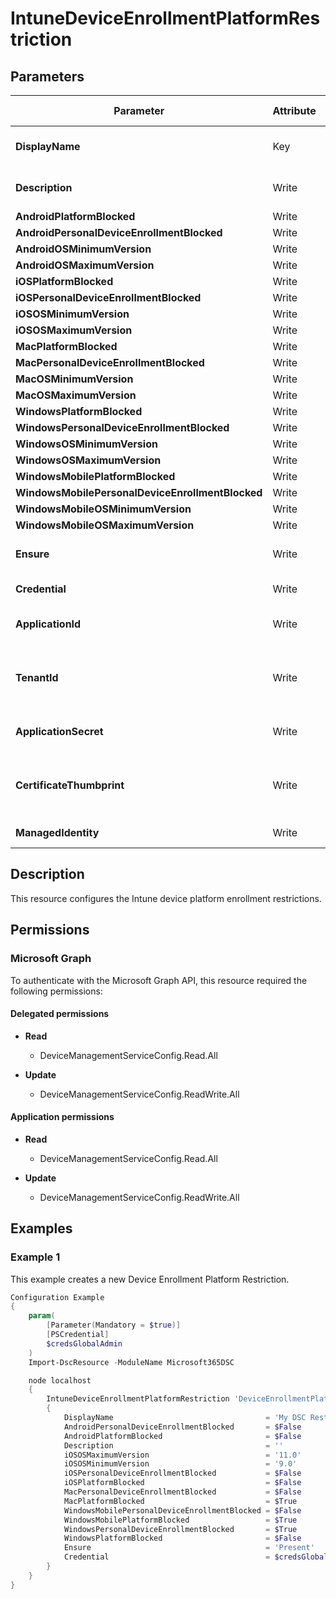 ﻿# IntuneDeviceEnrollmentPlatformRestriction

## Parameters

| Parameter | Attribute | DataType | Description | Allowed Values |
| --- | --- | --- | --- | --- |
| **DisplayName** | Key | String | Display name of the device enrollment platform restriction. | |
| **Description** | Write | String | Description of the device enrollment platform restriction. | |
| **AndroidPlatformBlocked** | Write | Boolean | N/A | |
| **AndroidPersonalDeviceEnrollmentBlocked** | Write | Boolean | N/A | |
| **AndroidOSMinimumVersion** | Write | String | N/A | |
| **AndroidOSMaximumVersion** | Write | String | N/A | |
| **iOSPlatformBlocked** | Write | Boolean | N/A | |
| **iOSPersonalDeviceEnrollmentBlocked** | Write | Boolean | N/A | |
| **iOSOSMinimumVersion** | Write | String | N/A | |
| **iOSOSMaximumVersion** | Write | String | N/A | |
| **MacPlatformBlocked** | Write | Boolean | N/A | |
| **MacPersonalDeviceEnrollmentBlocked** | Write | Boolean | N/A | |
| **MacOSMinimumVersion** | Write | String | N/A | |
| **MacOSMaximumVersion** | Write | String | N/A | |
| **WindowsPlatformBlocked** | Write | Boolean | N/A | |
| **WindowsPersonalDeviceEnrollmentBlocked** | Write | Boolean | N/A | |
| **WindowsOSMinimumVersion** | Write | String | N/A | |
| **WindowsOSMaximumVersion** | Write | String | N/A | |
| **WindowsMobilePlatformBlocked** | Write | Boolean | N/A | |
| **WindowsMobilePersonalDeviceEnrollmentBlocked** | Write | Boolean | N/A | |
| **WindowsMobileOSMinimumVersion** | Write | String | N/A | |
| **WindowsMobileOSMaximumVersion** | Write | String | N/A | |
| **Ensure** | Write | String | Present ensures the restriction exists, absent ensures it is removed. | `Present`, `Absent` |
| **Credential** | Write | PSCredential | Credentials of the Intune Admin | |
| **ApplicationId** | Write | String | Id of the Azure Active Directory application to authenticate with. | |
| **TenantId** | Write | String | Name of the Azure Active Directory tenant used for authentication. Format contoso.onmicrosoft.com | |
| **ApplicationSecret** | Write | PSCredential | Secret of the Azure Active Directory tenant used for authentication. | |
| **CertificateThumbprint** | Write | String | Thumbprint of the Azure Active Directory application's authentication certificate to use for authentication. | |
| **ManagedIdentity** | Write | Boolean | Managed ID being used for authentication. | |


## Description

This resource configures the Intune device platform enrollment restrictions.

## Permissions

### Microsoft Graph

To authenticate with the Microsoft Graph API, this resource required the following permissions:

#### Delegated permissions

- **Read**

    - DeviceManagementServiceConfig.Read.All

- **Update**

    - DeviceManagementServiceConfig.ReadWrite.All

#### Application permissions

- **Read**

    - DeviceManagementServiceConfig.Read.All

- **Update**

    - DeviceManagementServiceConfig.ReadWrite.All

## Examples

### Example 1

This example creates a new Device Enrollment Platform Restriction.

```powershell
Configuration Example
{
    param(
        [Parameter(Mandatory = $true)]
        [PSCredential]
        $credsGlobalAdmin
    )
    Import-DscResource -ModuleName Microsoft365DSC

    node localhost
    {
        IntuneDeviceEnrollmentPlatformRestriction 'DeviceEnrollmentPlatformRestriction'
        {
            DisplayName                                  = 'My DSC Restriction'
            AndroidPersonalDeviceEnrollmentBlocked       = $False
            AndroidPlatformBlocked                       = $False
            Description                                  = ''
            iOSOSMaximumVersion                          = '11.0'
            iOSOSMinimumVersion                          = '9.0'
            iOSPersonalDeviceEnrollmentBlocked           = $False
            iOSPlatformBlocked                           = $False
            MacPersonalDeviceEnrollmentBlocked           = $False
            MacPlatformBlocked                           = $True
            WindowsMobilePersonalDeviceEnrollmentBlocked = $False
            WindowsMobilePlatformBlocked                 = $True
            WindowsPersonalDeviceEnrollmentBlocked       = $True
            WindowsPlatformBlocked                       = $False
            Ensure                                       = 'Present'
            Credential                                   = $credsGlobalAdmin
        }
    }
}
```

